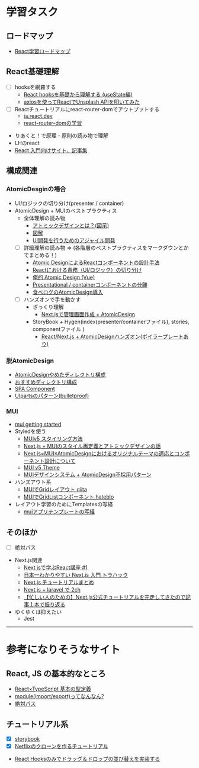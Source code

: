 # 学習タスク
## ロードマップ
- [React学習ロードマップ](https://qiita.com/Sicut_study/items/78910cd8d103b8d45a73)

## React基礎理解
  - [ ] hooksを網羅する
    - [React hooksを基礎から理解する (useState編) ](https://qiita.com/seira/items/f063e262b1d57d7e78b4)
    - [axiosを使ってReactでUnsplash APIを叩いてみた](https://qiita.com/kuropp/items/d9758d6ab573b9b53c4b)
  - [ ] Reactチュートリアルにreact-router-domでアウトプットする
    - [ja.react.dev](https://ja.react.dev/blog/2023/03/16/introducing-react-dev)
    - [react-router-domの学習](https://reffect.co.jp/react/react-router-6/)
  - りあくと！で原理・原則の読み物で理解
  - LHのreact
  - [React 入門向けサイト、記事集](https://qiita.com/KNR109/items/d5945897dd67123a87de)

## 構成関連
### AtomicDesginの場合
  - UI/ロジックの切り分け(presenter / container) 
  - AtomicDesign + MUIのベストプラクティス
    - 全体理解の読み物
      - [アトミックデザインとは？(図示)](https://www.tanipu-blog.com/blog/what-is-atomic-design)
      - [図解](https://design.dena.com/design/atomic-design-%E3%82%92%E5%88%86%E3%81%8B%E3%81%A3%E3%81%9F%E3%81%A4%E3%82%82%E3%82%8A%E3%81%AB%E3%81%AA%E3%82%8B)
      - [UI開発を行うためのアジャイル開発](https://ygoto3.com/posts/atomic-design-for-agile-ui-development/)
    -[ ] 詳細理解の読み物 ⇒ (各階層のベストプラクティスをマークダウンとかでまとめる！)
      - [Atomic DesignによるReactコンポーネントの設計手法](https://www.crunchtimer.jp/blog/15849)
      - [Reactにおける責務（UI/ロジック）の切り分け](https://tech.leverages.jp/entry/2022/08/31/160743)
      - [俺的 Atomic Design (Vue)](https://qiita.com/shiminori0612/items/62e002b3ce5637e0d8aa)
      - [Presentational / containerコンポーネントの分離](https://blog.kinto-technologies.com/posts/2022-12-05-atomicDesign/)
      - [食べログのAtomicDesign導入](https://note.com/tabelog_frontend/n/n4b8bcb44294c#auLEU)
    - [ ] ハンズオンで手を動かす
        - ざっくり理解
          - [Next.jsで管理画面作成 + AtomicDesign](https://zenn.dev/thirosue/books/13ac92fc34ae22)
        - StoryBook + Hygen(index(presenter/containerファイル), stories, componentファイル )
          - [React/Next.js + AtomicDesignハンズオン(ボイラープレートあり)](https://zenn.dev/hisachii/articles/2544d6ea10033d)

### 脱AtomicDesign
  - [AtomicDesignやめたディレクトリ構成](https://tech-record.com/post/cG9zdDoyOQ==)
  - [おすすめディレクトリ構成](https://zenn.dev/a_da_chi/articles/80879f4813ecac#%E3%81%8A%E3%81%99%E3%81%99%E3%82%81%E3%81%AE%E3%83%87%E3%82%A3%E3%83%AC%E3%82%AF%E3%83%88%E3%83%AA%E6%A7%8B%E6%88%90)
  - [SPA Component](https://zenn.dev/yoshiko/articles/99f8047555f700)
  - [UIpartsのパターン(bulletproof)](https://zenn.dev/manalink_dev/articles/bulletproof-react-is-best-architecture)

### MUI
  - [mui getting started](https://mui.com/material-ui/getting-started/usage/)
  - Styledを使う
    - [MUIv5 スタイリング方法](https://qiita.com/cieloazul310/items/d630da98439c89d773ba)
    - [Next.js + MUIのスタイル再定義とアトミックデザインの話](https://note.com/pk_yakkun/n/ne1bc79d699be#a2200f68-8b8c-4e32-b1cc-f1341e2c03b6)
    - [Next.js×MUI×AtomicDesignにおけるオリジナルテーマの適応とコンポーネント設計について](https://zenn.dev/pk_yakkun/articles/dcdee4cf64c4ef)
    - [MUI v5 Theme](https://zenn.dev/longbridge/articles/c100d0311ed1be)
    - [MUIデザインシステム + AtomicDesign不採用パターン](https://tech.buysell-technologies.com/entry/2023/01/31/000000#Atomic-Design%E3%81%AE%E4%B8%8D%E6%8E%A1%E7%94%A8)
  - ハンズアウト系
    - [MUIでGridレイアウト qiita](https://qiita.com/yotsak/items/a638921241a5f0fabe0f)
    - [MUIでGridListコンポーネント hateblo](https://kakakakakku.hatenablog.com/entry/2020/01/13/000227)
  - レイアウト学習のためにTemplatesの写経
    - [muiアプリテンプレートの写経](https://blog.usize-tech.com/react-free-template/)

## そのほか
  - [ ] 絶対パス
- Next.js関連
  - [Next jsで学ぶReact講座 #1](https://www.youtube.com/playlist?list=PLwM1-TnN_NN6fUhOoZyU4iZiwhLyISopO)
  - [日本一わかりやすい Next.js 入門 トラハック](https://www.youtube.com/watch?v=f8iXdpbvvH8&pp=ygUP44OI44Op44OP44OD44Kv)
  - [Next.js チュートリアルまとめ](https://zenn.dev/yossyxp/scraps/312e66748bf9aa)
  - [Next.js + laravel で 2ch](https://zenn.dev/ponta/books/95e0984aa9dcbd/viewer/66749e)
  - [【忙しい人のための】Next.js公式チュートリアルを完走してきたので記事１本で振り返る](https://dev.classmethod.jp/articles/complete-nextjs-tutorial/)
- ゆくゆくは抑えたい
  - Jest

---

# 参考になりそうなサイト

## React, JS の基本的なところ
- [React×TypeScript 基本の型定義](https://qiita.com/hinako_n/items/97ccaf85eb40d7e45657)
- [module(import/export)ってなんなん?](https://zenn.dev/kanachan/articles/ad28de7389bcd0)
- [絶対パス](https://zenn.dev/yuji6523/articles/react-absolute-path)

## チュートリアル系
- [x] [storybook](https://storybook.js.org/tutorials/intro-to-storybook/react/ja/simple-component/)
- [x] [Netflixのクローンを作るチュートリアル](https://zenn.dev/gunners6518/books/4c4672f32dd100)
- [React Hooksのみでドラッグ＆ドロップの並び替えを実装する](https://zenn.dev/uttk/articles/b90454baec68c8)
